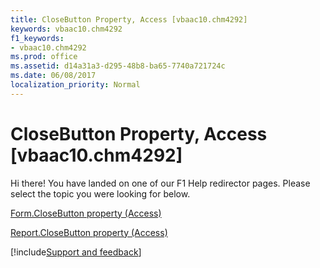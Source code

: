 ```yaml
---
title: CloseButton Property, Access [vbaac10.chm4292]
keywords: vbaac10.chm4292
f1_keywords:
- vbaac10.chm4292
ms.prod: office
ms.assetid: d14a31a3-d295-48b8-ba65-7740a721724c
ms.date: 06/08/2017
localization_priority: Normal
---
```



# CloseButton Property, Access [vbaac10.chm4292]

Hi there! You have landed on one of our F1 Help redirector pages. Please select the topic you were looking for below.

[Form.CloseButton property (Access)](http://msdn.microsoft.com/library/c87e3752-0a77-3e5e-9c82-20effaf0af1e%28Office.15%29.aspx)

[Report.CloseButton property (Access)](http://msdn.microsoft.com/library/dad15f66-4787-a4eb-dbbe-d698faaa0917%28Office.15%29.aspx)

[!include[Support and feedback](~/includes/feedback-boilerplate.md)]